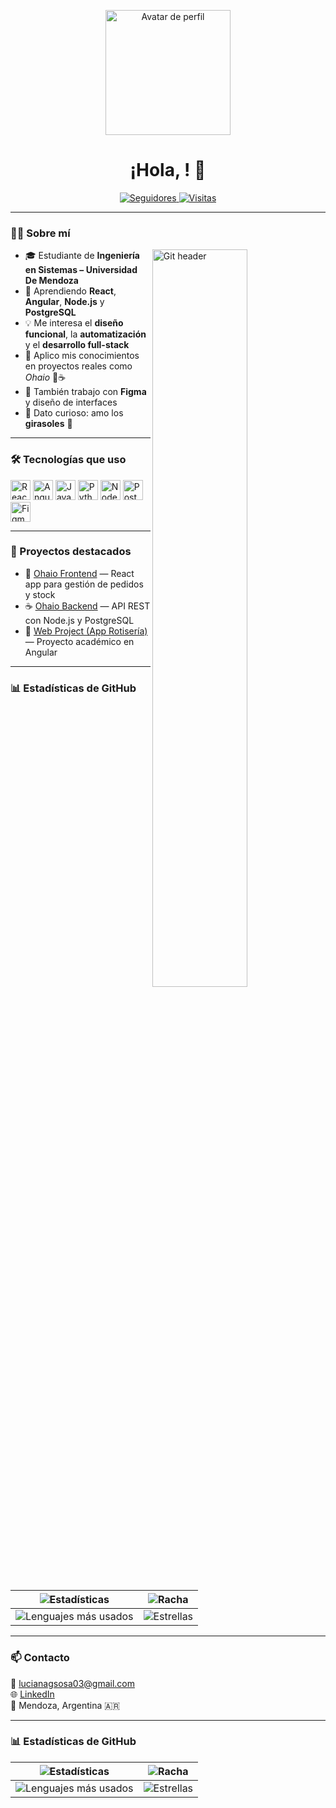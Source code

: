 <p align="center">
  <img width="200" src="https://github.com/lucianagsosa41/lucianagsosa41/raw/main/pixel_art_profile_under_1MB.png" alt="Avatar de perfil">
</p>

<h1 align="center">¡Hola, <Desarrolladores />! 👋</h1>

<p align="center">
  <a href="https://github.com/lucianagsosa41?tab=followers">
    <img alt="Seguidores" src="https://img.shields.io/github/followers/lucianagsosa41?style=social">
  </a>
  <a href="https://github.com/lucianagsosa41">
    <img alt="Visitas" src="https://komarev.com/ghpvc/?username=lucianagsosa41">
  </a>
</p>

---

### 🙋‍♀️ Sobre mí
<img align="right" width="55%" alt="Git header" src="https://raw.githubusercontent.com/onimur/.github/master/.resources/git-header.svg" />

- 🎓 Estudiante de **Ingeniería en Sistemas – Universidad De Mendoza**  
- 🌱 Aprendiendo **React**, **Angular**, **Node.js** y **PostgreSQL**  
- 💡 Me interesa el **diseño funcional**, la **automatización** y el **desarrollo full-stack**  
- 🧠 Aplico mis conocimientos en proyectos reales como *Ohaio* 🍔☕  
- 🎨 También trabajo con **Figma** y diseño de interfaces  
- 🌻 Dato curioso: amo los **girasoles** 🌻  

---

### 🛠 Tecnologías que uso
<a href="#"><img width="32" src="https://raw.githubusercontent.com/rahulbanerjee26/githubAboutMeGenerator/main/icons/reactjs.svg" alt="React"></a>
<a href="#"><img width="32" src="https://raw.githubusercontent.com/rahulbanerjee26/githubAboutMeGenerator/main/icons/angularjs.svg" alt="Angular"></a>
<a href="#"><img width="32" src="https://raw.githubusercontent.com/rahulbanerjee26/githubAboutMeGenerator/main/icons/javascript.svg" alt="JavaScript"></a>
<a href="#"><img width="32" src="https://raw.githubusercontent.com/rahulbanerjee26/githubAboutMeGenerator/main/icons/python.svg" alt="Python"></a>
<a href="#"><img width="32" src="https://raw.githubusercontent.com/rahulbanerjee26/githubAboutMeGenerator/main/icons/nodejs.svg" alt="Node.js"></a>
<a href="#"><img width="32" src="https://raw.githubusercontent.com/rahulbanerjee26/githubAboutMeGenerator/main/icons/postgresql.svg" alt="PostgreSQL"></a>
<a href="#"><img width="32" src="https://raw.githubusercontent.com/rahulbanerjee26/githubAboutMeGenerator/main/icons/figma.svg" alt="Figma"></a>

---

### 🚀 Proyectos destacados
- 🍔 [Ohaio Frontend](https://github.com/lucianagsosa41/ohaio-frontend) — React app para gestión de pedidos y stock  
- ☕ [Ohaio Backend](https://github.com/lucianagsosa41/ohaio-backend) — API REST con Node.js y PostgreSQL  
- 🧾 [Web Project (App Rotisería)](https://github.com/lucianagsosa41/web-project) — Proyecto académico en Angular

---

### 📊 Estadísticas de GitHub
| ![Estadísticas](https://github-readme-stats.vercel.app/api?username=lucianagsosa41&show_icons=true&theme=tokyonight) | ![Racha](https://github-readme-streak-stats.herokuapp.com/?user=lucianagsosa41&theme=tokyonight) |
|---|---|
| ![Lenguajes más usados](https://github-readme-stats.vercel.app/api/top-langs/?username=lucianagsosa41&layout=compact&theme=tokyonight) | ![Estrellas](https://github-readme-stats.vercel.app/api?username=lucianagsosa41&show_icons=true&hide_rank=true&theme=tokyonight) |

---

### 📫 Contacto
📧 [lucianagsosa03@gmail.com](mailto:lucianagsosa03@gmail.com)  
🌐 [LinkedIn](https://www.linkedin.com/in/luciana-sosa)  
📍 Mendoza, Argentina 🇦🇷


---

### 📊 Estadísticas de GitHub
| ![Estadísticas](https://github-readme-stats.vercel.app/api?username=lgsosa&show_icons=true&theme=tokyonight) | ![Racha](https://github-readme-streak-stats.herokuapp.com/?user=lgsosa&theme=tokyonight) |
|---|---|
| ![Lenguajes más usados](https://github-readme-stats.vercel.app/api/top-langs/?username=lgsosa&layout=compact&theme=tokyonight) | ![Estrellas](https://github-readme-stats.vercel.app/api?username=lgsosa&show_icons=true&hide_rank=true&theme=tokyonight) |
